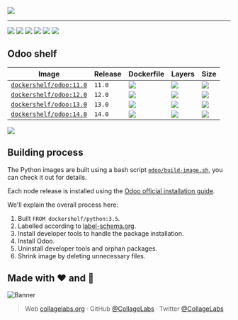 ![](https://rawcdn.githack.com/Dockershelf/dockershelf/91d2963fe6771cf92350fd81b27572370381b074/images/banner.svg)

---

[![](https://img.shields.io/github/release/Dockershelf/dockershelf.svg)](https://github.com/Dockershelf/dockershelf/releases) [![](https://img.shields.io/travis/Dockershelf/dockershelf.svg)](https://travis-ci.org/Dockershelf/dockershelf) [![](https://img.shields.io/docker/pulls/dockershelf/odoo.svg)](https://hub.docker.com/r/dockershelf/odoo) [![](https://img.shields.io/github/issues-raw/Dockershelf/dockershelf/in%20progress.svg?label=in%20progress)](https://github.com/Dockershelf/dockershelf/issues?q=is%3Aissue+is%3Aopen+label%3A%22in+progress%22) [![](https://badges.gitter.im/Dockershelf/dockershelf.svg)](https://gitter.im/Dockershelf/dockershelf) [![](https://cla-assistant.io/readme/badge/Dockershelf/dockershelf)](https://cla-assistant.io/Dockershelf/dockershelf)

## Odoo shelf

|Image  |Release  |Dockerfile  |Layers  |Size  |
|-------|---------|------------|--------|------|
|[`dockershelf/odoo:11.0`](https://hub.docker.com/r/dockershelf/odoo)|`11.0`|[![](https://img.shields.io/badge/-odoo%2F11.0%2FDockerfile-blue.svg?colorA=22313f&colorB=4a637b&cacheSeconds=120&logo=docker)](https://github.com/Dockershelf/dockershelf/blob/master/odoo/11.0/Dockerfile)|[![](https://img.shields.io/microbadger/layers/dockershelf/odoo/11.0.svg?colorA=22313f&colorB=4a637b&cacheSeconds=120)](https://microbadger.com/images/dockershelf/odoo:11.0)|[![](https://img.shields.io/docker/image-size/dockershelf/odoo/11.0.svg?colorA=22313f&colorB=4a637b&cacheSeconds=120)](https://microbadger.com/images/dockershelf/odoo:11.0)|
|[`dockershelf/odoo:12.0`](https://hub.docker.com/r/dockershelf/odoo)|`12.0`|[![](https://img.shields.io/badge/-odoo%2F12.0%2FDockerfile-blue.svg?colorA=22313f&colorB=4a637b&cacheSeconds=120&logo=docker)](https://github.com/Dockershelf/dockershelf/blob/master/odoo/12.0/Dockerfile)|[![](https://img.shields.io/microbadger/layers/dockershelf/odoo/12.0.svg?colorA=22313f&colorB=4a637b&cacheSeconds=120)](https://microbadger.com/images/dockershelf/odoo:12.0)|[![](https://img.shields.io/docker/image-size/dockershelf/odoo/12.0.svg?colorA=22313f&colorB=4a637b&cacheSeconds=120)](https://microbadger.com/images/dockershelf/odoo:12.0)|
|[`dockershelf/odoo:13.0`](https://hub.docker.com/r/dockershelf/odoo)|`13.0`|[![](https://img.shields.io/badge/-odoo%2F13.0%2FDockerfile-blue.svg?colorA=22313f&colorB=4a637b&cacheSeconds=120&logo=docker)](https://github.com/Dockershelf/dockershelf/blob/master/odoo/13.0/Dockerfile)|[![](https://img.shields.io/microbadger/layers/dockershelf/odoo/13.0.svg?colorA=22313f&colorB=4a637b&cacheSeconds=120)](https://microbadger.com/images/dockershelf/odoo:13.0)|[![](https://img.shields.io/docker/image-size/dockershelf/odoo/13.0.svg?colorA=22313f&colorB=4a637b&cacheSeconds=120)](https://microbadger.com/images/dockershelf/odoo:13.0)|
|[`dockershelf/odoo:14.0`](https://hub.docker.com/r/dockershelf/odoo)|`14.0`|[![](https://img.shields.io/badge/-odoo%2F14.0%2FDockerfile-blue.svg?colorA=22313f&colorB=4a637b&cacheSeconds=120&logo=docker)](https://github.com/Dockershelf/dockershelf/blob/master/odoo/14.0/Dockerfile)|[![](https://img.shields.io/microbadger/layers/dockershelf/odoo/14.0.svg?colorA=22313f&colorB=4a637b&cacheSeconds=120)](https://microbadger.com/images/dockershelf/odoo:14.0)|[![](https://img.shields.io/docker/image-size/dockershelf/odoo/14.0.svg?colorA=22313f&colorB=4a637b&cacheSeconds=120)](https://microbadger.com/images/dockershelf/odoo:14.0)|

![](https://rawcdn.githack.com/Dockershelf/dockershelf/91d2963fe6771cf92350fd81b27572370381b074/images/table.svg)

## Building process

The Python images are built using a bash script [`odoo/build-image.sh`](https://github.com/Dockershelf/dockershelf/blob/master/odoo/build-image.sh), you can check it out for details.

Each node release is installed using the [Odoo official installation guide](https://www.odoo.com/documentation/11.0/setup/install.html).

We'll explain the overall process here:

1. Built `FROM dockershelf/python:3.5`.
2. Labelled according to [label-schema.org](http://label-schema.org).
3. Install developer tools to handle the package installation.
4. Install Odoo.
5. Uninstall developer tools and orphan packages.
6. Shrink image by deleting unnecessary files.

## Made with :heart: and :hamburger:

![Banner](https://rawcdn.githack.com/Dockershelf/dockershelf/91d2963fe6771cf92350fd81b27572370381b074/images/promo-open-source.svg)

> Web [collagelabs.org](http://collagelabs.org/) · GitHub [@CollageLabs](https://github.com/CollageLabs) · Twitter [@CollageLabs](https://twitter.com/CollageLabs)